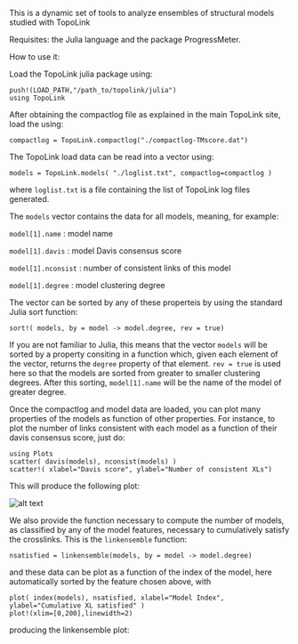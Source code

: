

This is a dynamic set of tools to analyze ensembles of structural models studied with TopoLink

Requisites: the Julia language and the package ProgressMeter.

How to use it:

Load the TopoLink julia package using:
```
push!(LOAD_PATH,"/path_to/topolink/julia")
using TopoLink
```

After obtaining the compactlog file as explained in the main TopoLink site, load the using:

```
compactlog = TopoLink.compactlog("./compactlog-TMscore.dat")
```

The TopoLink load data can be read into a vector using: 

```
models = TopoLink.models( "./loglist.txt", compactlog=compactlog )
```

where `loglist.txt` is a file containing the list of TopoLink log files generated.

The `models` vector contains the data for all models, meaning, for example:

`model[1].name` : model name

`model[1].davis` : model Davis consensus score

`model[1].nconsist` : number of consistent links of this model

`model[1].degree` : model clustering degree

The vector can be sorted by any of these properteis by using the standard Julia sort function:

`sort!( models, by = model -> model.degree, rev = true)`

If you are not familiar to Julia, this means that the vector `models` will be sorted by a property consiting in a function which, given each element of the vector, returns the `degree` property of that element. `rev = true` is used here so that the models are sorted from greater to smaller clustering degrees. After this sorting, `model[1].name` will be the name of the model of greater degree.

Once the compactlog and model data are loaded, you can plot many properties of the models as function of other properties. For instance, to plot the number of links consistent with each model as a function of their davis consensus score, just do:

```
using Plots
scatter( davis(models), nconsist(models) )
scatter!( xlabel="Davis score", ylabel="Number of consistent XLs")
```

This will produce the following plot:

![alt text](http://github.com/mcubeg/topolink/julia/examples/davis_nxl.png)

We also provide the function necessary to compute the number of models, as classified by any of the model features, necessary to cumulatively satisfy the crosslinks. This is the `linkensemble` function:

```
nsatisfied = linkensemble(models, by = model -> model.degree)
```

and these data can be plot as a function of the index of the model, here automatically sorted by the feature chosen above, with

```
plot( index(models), nsatisfied, xlabel="Model Index", ylabel="Cumulative XL satisfied" )
plot!(xlim=[0,200],linewidth=2)
```

producing the linkensemble plot:




